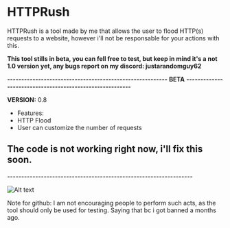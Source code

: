 # HTTPRush

HTTPRush is a tool made by me that allows the user to flood HTTP(s) requests to a website, however i'll not be responsable for your actions with this.

**This tool stills in beta, you can fell free to test, but keep in mind it's a not 1.0 version yet, any bugs report on my discord: justarandomguy62**

**---------------------------------------------------------**
**BETA** 
**---------------------------------------------------------**

**VERSION:** 0.8
- Features:
- HTTP Flood
- User can customize the number of requests

## The code is not working right now, i'll fix this soon.

**------------------------------------------------------------------**

![Alt text](https://github.com/JustARandomGuy7543/HTTPRush/blob/main/Captura%20de%20ecr%C3%A3%202024-08-09%20222502.png)



Note for github: I am not encouraging people to perform such acts, as the tool should only be used for testing.
Saying that bc i got banned a months ago.



